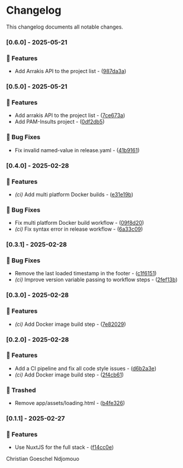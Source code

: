 # Changelog

This changelog documents all notable changes.

### [0.6.0] - 2025-05-21

### 🚀 Features

- Add Arrakis API to the project list - ([987da3a](https://gitea.christiangoeschel.com/christiangoeschel/portfolio/commit/987da3a7fae870ae907fbe68b1a7aac1605294ce))

### [0.5.0] - 2025-05-21

### 🚀 Features

- Add arrakis API to the project list - ([7ce673a](https://gitea.christiangoeschel.com/christiangoeschel/portfolio/commit/7ce673a15017cee9d2c08ed4f4f7fcd64ddb3b25))
- Add PAM-Insults project - ([0df2db5](https://gitea.christiangoeschel.com/christiangoeschel/portfolio/commit/0df2db5ea42e97d9ced6184ca86ad9cd4a8b6f44))

### 🐛 Bug Fixes

- Fix invalid named-value in release.yaml - ([41b9161](https://gitea.christiangoeschel.com/christiangoeschel/portfolio/commit/41b9161f0b62ae9ca5c9e565bcaea5173fd8b298))

### [0.4.0] - 2025-02-28

### 🚀 Features

- *(ci)* Add multi platform Docker builds - ([e31e19b](https://gitea.christiangoeschel.com/christiangoeschel/portfolio/commit/e31e19ba616d4a358dc9ba7e69abe13297e48697))

### 🐛 Bug Fixes

- Fix multi platform Docker build workflow - ([09f8d20](https://gitea.christiangoeschel.com/christiangoeschel/portfolio/commit/09f8d20eb2ee1f80def3503a9a94d0f1825b6390))
- *(ci)* Fix syntax error in release workflow - ([6a33c09](https://gitea.christiangoeschel.com/christiangoeschel/portfolio/commit/6a33c09ff5e22fe419cfef5c1d8027304570c110))

### [0.3.1] - 2025-02-28

### 🐛 Bug Fixes

- Remove the last loaded timestamp in the footer - ([c1f6151](https://gitea.christiangoeschel.com/christiangoeschel/portfolio/commit/c1f6151d20da716c6b78d98df392950ae2af9301))
- *(ci)* Improve version variable passing to workflow steps - ([2fef13b](https://gitea.christiangoeschel.com/christiangoeschel/portfolio/commit/2fef13bba6c986512325c607b9d5031183c84b63))

### [0.3.0] - 2025-02-28

### 🚀 Features

- *(ci)* Add Docker image build step - ([7e82029](https://gitea.christiangoeschel.com/christiangoeschel/portfolio/commit/7e8202956535cf37f4cd310ff923b45739ad6c93))

### [0.2.0] - 2025-02-28

### 🚀 Features

- Add a CI pipeline and fix all code style issues - ([d6b2a3e](https://gitea.christiangoeschel.com/christiangoeschel/portfolio/commit/d6b2a3e6d9ece751f3beee66ebd368301408ce56))
- *(ci)* Add Docker image build step - ([2f4cb61](https://gitea.christiangoeschel.com/christiangoeschel/portfolio/commit/2f4cb610c8e4622723e1c0e77311e969494cbefb))

### 🚮 Trashed

- Remove app/assets/loading.html - ([b4fe326](https://gitea.christiangoeschel.com/christiangoeschel/portfolio/commit/b4fe326dd1874fd1232fc4be2ab4902d27c12ed0))

### [0.1.1] - 2025-02-27

### 🚀 Features

- Use NuxtJS for the full stack - ([f14cc0e](https://gitea.christiangoeschel.com/christiangoeschel/portfolio/commit/f14cc0ef715cf664d50ff62fe73220d819955724))



Christian Goeschel Ndjomouo

